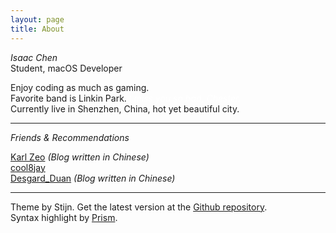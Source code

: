 ```yaml
---
layout: page
title: About
---
```

 _Isaac Chen_
 <br>
Student, macOS Developer

Enjoy coding as much as gaming.
<br>
Favorite band is Linkin Park. <span style="color: #fff">_I miss you so bad, Chester._</span>
<br>
Currently live in Shenzhen, China, hot yet beautiful city.

---

_Friends & Recommendations_

[Karl Zeo](https://mikulove.com/) _(Blog written in Chinese)_
<br>
[cool8jay](https://cool8jay.github.io)
<br>
[Desgard_Duan](https://desgard.com) _(Blog written in Chinese)_

---

Theme by Stijn. Get the latest version at the [Github repository](https://github.com/steinvc/holo-alfa).
<br>
Syntax highlight by [Prism](http://prismjs.com/).
